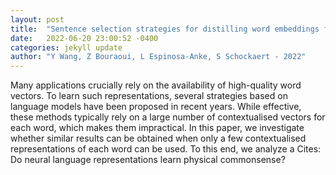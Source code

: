 ```yaml
---
layout: post
title:  "Sentence selection strategies for distilling word embeddings from BERT"
date:   2022-06-20 23:00:52 -0400
categories: jekyll update
author: "Y Wang, Z Bouraoui, L Espinosa-Anke, S Schockaert - 2022"
---
```

Many applications crucially rely on the availability of high-quality word vectors. To learn such representations, several strategies based on language models have been proposed in recent years. While effective, these methods typically rely on a large number of contextualised vectors for each word, which makes them impractical. In this paper, we investigate whether similar results can be obtained when only a few contextualised representations of each word can be used. To this end, we analyze a 
Cites: Do neural language representations learn physical commonsense?